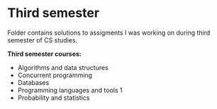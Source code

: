 # Third semester
Folder contains solutions to assigments I was working on during third semester of CS studies.

**Third semester courses:**
- Algorithms and data structures
- Concurrent programming
- Databases
- Programming languages and tools 1
- Probability and statistics
